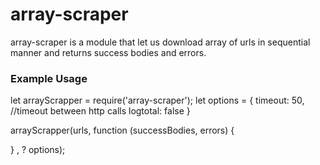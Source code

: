 # array-scraper

array-scraper is a module that let us download array of urls in sequential manner and returns success bodies and errors.

### Example Usage

let arrayScrapper = require('array-scraper');
let options = {
    timeout: 50, //timeout between http calls 
    logtotal: false
}

arrayScrapper(urls, function (successBodies, errors) {

} , ? options);
